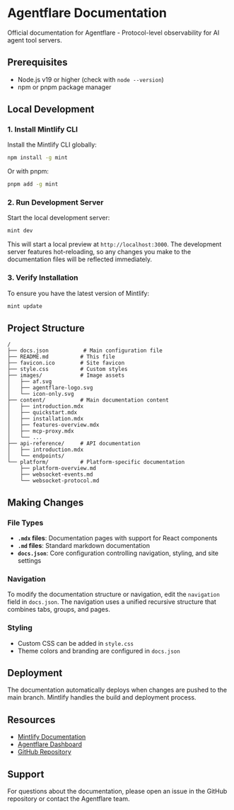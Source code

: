 # Agentflare Documentation

Official documentation for Agentflare - Protocol-level observability for AI agent tool servers.

## Prerequisites

- Node.js v19 or higher (check with `node --version`)
- npm or pnpm package manager

## Local Development

### 1. Install Mintlify CLI

Install the Mintlify CLI globally:

```bash
npm install -g mint
```

Or with pnpm:

```bash
pnpm add -g mint
```

### 2. Run Development Server

Start the local development server:

```bash
mint dev
```

This will start a local preview at `http://localhost:3000`. The development server features hot-reloading, so any changes you make to the documentation files will be reflected immediately.

### 3. Verify Installation

To ensure you have the latest version of Mintlify:

```bash
mint update
```

## Project Structure

```
/
├── docs.json           # Main configuration file
├── README.md          # This file
├── favicon.ico        # Site favicon
├── style.css          # Custom styles
├── images/            # Image assets
│   ├── af.svg
│   ├── agentflare-logo.svg
│   └── icon-only.svg
├── content/           # Main documentation content
│   ├── introduction.mdx
│   ├── quickstart.mdx
│   ├── installation.mdx
│   ├── features-overview.mdx
│   ├── mcp-proxy.mdx
│   └── ...
├── api-reference/     # API documentation
│   ├── introduction.mdx
│   └── endpoints/
└── platform/          # Platform-specific documentation
    ├── platform-overview.md
    ├── websocket-events.md
    └── websocket-protocol.md
```

## Making Changes

### File Types
- **`.mdx` files**: Documentation pages with support for React components
- **`.md` files**: Standard markdown documentation
- **`docs.json`**: Core configuration controlling navigation, styling, and site settings

### Navigation
To modify the documentation structure or navigation, edit the `navigation` field in `docs.json`. The navigation uses a unified recursive structure that combines tabs, groups, and pages.

### Styling
- Custom CSS can be added in `style.css`
- Theme colors and branding are configured in `docs.json`

## Deployment

The documentation automatically deploys when changes are pushed to the main branch. Mintlify handles the build and deployment process.

## Resources

- [Mintlify Documentation](https://mintlify.com/docs)
- [Agentflare Dashboard](https://app.agentflare.com)
- [GitHub Repository](https://github.com/agentflare-ai)

## Support

For questions about the documentation, please open an issue in the GitHub repository or contact the Agentflare team.

